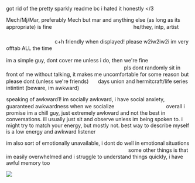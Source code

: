 got rid of the pretty sparkly readme bc i hated it honestly </3 

Mech/Mj/Mar, preferably Mech but mar and anything else (as long as its appropriate) is fineㅤㅤㅤㅤㅤㅤㅤㅤㅤㅤㅤㅤㅤㅤㅤㅤㅤ he/they, intp, artistㅤㅤㅤㅤㅤㅤㅤㅤㅤㅤㅤㅤㅤㅤㅤㅤㅤㅤㅤㅤㅤㅤ ㅤㅤㅤㅤㅤㅤㅤㅤㅤㅤㅤㅤㅤㅤㅤㅤ ㅤㅤㅤㅤㅤㅤㅤㅤㅤㅤㅤㅤ c+h friendly when displayed! please w2iw2iw2i im very offtab ALL the time

im a simple guy, dont cover me unless i do, then we're fineㅤㅤㅤㅤㅤㅤㅤㅤㅤㅤㅤㅤㅤㅤㅤㅤㅤㅤㅤㅤㅤㅤㅤㅤㅤㅤㅤㅤㅤㅤㅤㅤㅤㅤpls dont randomly sit in front of me without talking, it makes me uncomfortable for some reason but please dont (unless we're friends)ㅤㅤdays union and hermitcraft/life series intintint (beware, im awkward)

speaking of awkward1! im socially awkward, i have social anxiety, guaranteed awkwardness when we socializeㅤㅤㅤㅤㅤㅤㅤㅤㅤㅤㅤoverall i promise im a chill guy, just extremely awkward and not the best in conversations. ill usually just sit and observe unless im being spoken to. i might try to match your energy, but mostly not. best way to describe myself is a low energy and awkward listener

im also sort of emotionally unavailable, i dont do well in emotional situationsㅤㅤㅤㅤㅤㅤㅤㅤㅤㅤㅤㅤㅤㅤㅤㅤㅤㅤㅤㅤ        ㅤ    ㅤㅤㅤㅤ   some other things is that im easily overwhelmed and i struggle to understand things quickly, i have awful memory too

<img src="https://i.pinimg.com/736x/a3/1e/13/a31e130589b7ed32169eee1a257fc521.jpg">
